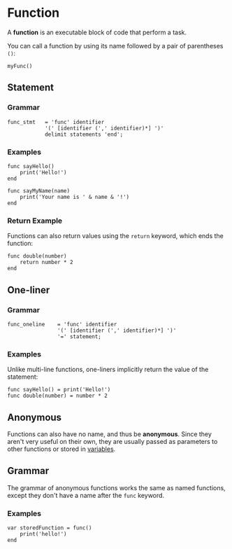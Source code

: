 # Function
A **function** is an executable block of code that perform a task.

You can call a function by using its name followed by a pair of parentheses `()`:
```
myFunc()
```

## Statement
### Grammar
```ebnf
func_stmt	= 'func' identifier
            '(' [identifier (',' identifier)*] ')'
            delimit statements 'end';
```

### Examples
```
func sayHello()
    print('Hello!')
end

func sayMyName(name)
    print('Your name is ' & name & '!')
end
```

### Return Example
Functions can also return values using the `return` keyword, which ends the function:
```
func double(number)
    return number * 2
end
```

## One-liner
### Grammar
```ebnf
func_oneline    = 'func' identifier
                '(' [identifier (',' identifier)*] ')'
                '=' statement;
```

### Examples
Unlike multi-line functions, one-liners implicitly return the value of the statement:
```
func sayHello() = print('Hello!')
func double(number) = number * 2
```

## Anonymous
Functions can also have no name, and thus be **anonymous**. Since they aren't very useful on their own, they are usually passed as parameters to other functions or stored in [variables](variables.md).

## Grammar
The grammar of anonymous functions works the same as named functions, except they don't have a name after the `func` keyword.

### Examples
```
var storedFunction = func()
    print('hello!')
end
```
